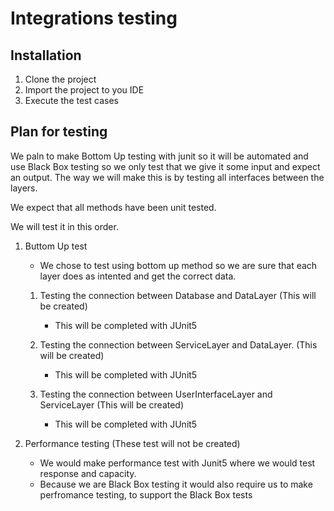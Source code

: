 # Integrations testing

## Installation

1. Clone the project
2. Import the project to you IDE
3. Execute the test cases

## Plan for testing
We paln to make Bottom Up testing with junit so it will be automated and use Black Box testing so we only test that we give it some input and expect an output. The way we will make this is by testing all interfaces between the layers.

We expect that all methods have been unit tested.

We will test it in this order.

1. Buttom Up test
   * We chose to test using bottom up method so we are sure that each layer does as intented and get the correct data. 
   
   1. Testing the connection between Database and DataLayer (This will be created)
      * This will be completed with JUnit5
  
   2. Testing the connection between ServiceLayer and DataLayer. (This will be created)
      * This will be completed with JUnit5
  
   3. Testing the connection between UserInterfaceLayer and ServiceLayer (This will be created)
      * This will be completed with JUnit5
   
2. Performance testing (These test will not be created)
   * We would make performance test with Junit5 where we would test response and capacity.
   * Because we are Black Box testing it would also require us to make perfromance testing, to support the Black Box tests
